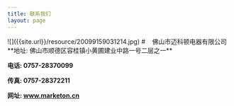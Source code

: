 ```yaml
---
title: 联系我们
layout: page
---
```

<tr>
<td>![]({{site.url}}/resource/20099159031214.jpg)</td>
<td>
#&nbsp;&nbsp;&nbsp;&nbsp;佛山市迈科顿电器有限公司
<br/>
**地址: 佛山市顺德区容桂镇小黄圃建业中路一号二层之一** 

**电话: 0757-28370099** 

**传真: 0757-28372211** 

**网址: www.marketon.cn**
</td></tr>
